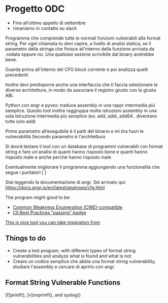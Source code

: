 # Progetto ODC
 - Fino all’ultimo appello di settembre
 - rimaniamo in contatto su slack

Programma che comprende tutte le normali funzioni vulnerabili alla format string. Per ogni chiamata tu devi capire, a livello di analisi statica, se il parametro della stringa che finisce all'interno della funzione arrivata da .rodata oppure no. Una qualsiasi sezione scrivibile dal binary andrebbe bene.

Guarda prima all'interno del CFG block corrente e poi analizza quelli precedenti.

Inoltre devi predisporre anche una interfaccia che ti faccia selezionare le diverse architetture, in modo da associare il registro giusto con la giusta ABI.

Python con angr e pyvex: traduce assembly in una rappr intermedia più semplice. Questo tool inoltre raggruppa molte istruzioni assembly in una sola istruzione intermedia più semplice (es: add, addi, add64.. diventano tutte solo add)

Primo parametro all’eseguibile è il path del binario e mi tira fuori le vulnerabilità
Secondo parametro è l'architettura

Si dovrà testare il tool con un database di programmi vulnerabili con format string e fare un'analisi di quanti hanno risposto bene e quanti hanno risposto male e anche perchè hanno risposto male

Eventualmente migliorare il programma aggiungendo una funzionalità che segue i puntatori [ ]

Stai leggendo la documentazione di angr. Sei arrivato qui: https://docs.angr.io/en/latest/analyses/cfg.html

The program might good to be:
 - [Common Weakness Enumeration (CWE)-compatible](http://cwe.mitre.org/)
 - [CII Best Practices "passing" badge](https://www.bestpractices.dev/en)

[This is nice tool you can take inspiration from](https://dwheeler.com/flawfinder/)

## Things to do
 - Create a test program, with different types of format string vulnerabilities and analyze what is found and what is not
 - Creare un codice semplice che abbia una format string vulnerability, studiare l'assembly e cercare di aprirlo con angr.

## Format String Vulnerable Functions
[f]printf(), [v]snprintf(), and syslog()

